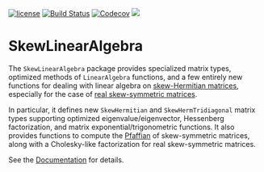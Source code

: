 
[![license](https://img.shields.io/github/license/mashape/apistatus.svg?maxAge=2592000)](https://github.com/JuliaLinearAlgebra/SkewLinearAlgebra.jl/blob/main/LICENSE)
[![Build Status](https://github.com/JuliaLinearAlgebra/IterativeSolvers.jl/workflows/CI/badge.svg)](https://github.com/JuliaLinearAlgebra/SkewLinearAlgebra.jl/actions)
[![Codecov](http://codecov.io/github/JuliaLinearAlgebra/SkewLinearAlgebra.jl/coverage.svg?branch=main)](http://codecov.io/github/JuliaLinearAlgebra/SkewLinearAlgebra.jl?branch=main)
[![](https://img.shields.io/badge/docs-latest-blue.svg)](https://julialinearalgebra.github.io/SkewLinearAlgebra.jl/dev/)

# SkewLinearAlgebra

The `SkewLinearAlgebra` package provides specialized matrix types, optimized methods of `LinearAlgebra` functions, and a few entirely new functions for dealing with linear algebra on [skew-Hermitian matrices](https://en.wikipedia.org/wiki/Skew-Hermitian_matrix), especially for the case of [real skew-symmetric matrices](https://en.wikipedia.org/wiki/Skew-symmetric_matrix).

In particular, it defines new `SkewHermitian` and `SkewHermTridiagonal` matrix types supporting optimized eigenvalue/eigenvector,
Hessenberg factorization, and matrix exponential/trigonometric functions.  It also provides functions to compute the
[Pfaffian](https://en.wikipedia.org/wiki/Pfaffian) of skew-symmetric matrices, along with a Cholesky-like factorization for real skew-symmetric matrices.

See the [Documentation](https://julialinearalgebra.github.io/SkewLinearAlgebra.jl/dev/) for details.
